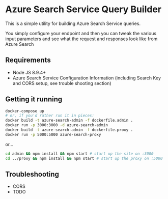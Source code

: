 # Azure Search Service Query Builder

This is a simple utility for building Azure Search Service queries.

You simply configure your endpoint and then you can tweak the various input parameters and see what the request and responses look like from Azure Search

## Requirements

* Node JS 8.9.4+
* Azure Search Service Configuration Information (including Search Key and CORS setup, see trouble shooting section)

## Getting it running

```bash
docker-compose up
# or, if you'd rather run it in pieces:
docker build -t azure-search-admin -f dockerfile.admin .
docker run -p 3000:3000 -d azure-search-admin
docker build -t azure-search-admin -f dockerfile.proxy .
docker run -p 5000:5000 azure-search-proxy
```

or...

```bash
cd admin && npm install && npm start # start up the site on :3000
cd ../proxy && npm install && npm start # start up the proxy on :5000
```

## Troubleshooting

* CORS
* TODO
